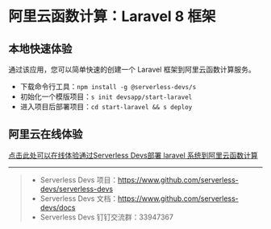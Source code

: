 # 阿里云函数计算：Laravel 8 框架

## 本地快速体验

通过该应用，您可以简单快速的创建一个 Laravel 框架到阿里云函数计算服务。

- 下载命令行工具：`npm install -g @serverless-devs/s`
- 初始化一个模版项目：`s init devsapp/start-laravel`
- 进入项目后部署项目：`cd start-laravel && s deploy`

## 阿里云在线体验

[点击此处可以在线体验通过Serverless Devs部署 laravel 系统到阿里云函数计算](https://api.aliyun.com/new#/tutorial?action=git_open&git_repo=https://github.com/devsapp/devsapp-cloudshell-example.git&tutorial=tutorial/start-django.md)

-----

> - Serverless Devs 项目：https://www.github.com/serverless-devs/serverless-devs   
> - Serverless Devs 文档：https://www.github.com/serverless-devs/docs   
> - Serverless Devs 钉钉交流群：33947367    
